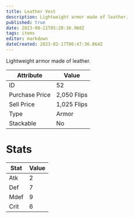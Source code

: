 ```yaml
---
title: Leather Vest
description: Lightweight armor made of leather.
published: true
date: 2023-08-21T05:28:16.960Z
tags: items
editor: markdown
dateCreated: 2023-02-17T06:47:36.864Z
---
```


Lightweight armor made of leather.

|Attribute|Value|
|-|-|
|ID|52|
|Purchase Price|2,050 Flips|
|Sell Price|1,025 Flips|
|Type|Armor|
|Stackable|No|

# Stats
|Stat|Value|
|-|-|
|Atk|2|
|Def|7|
|Mdef|9|
|Crit|6|
